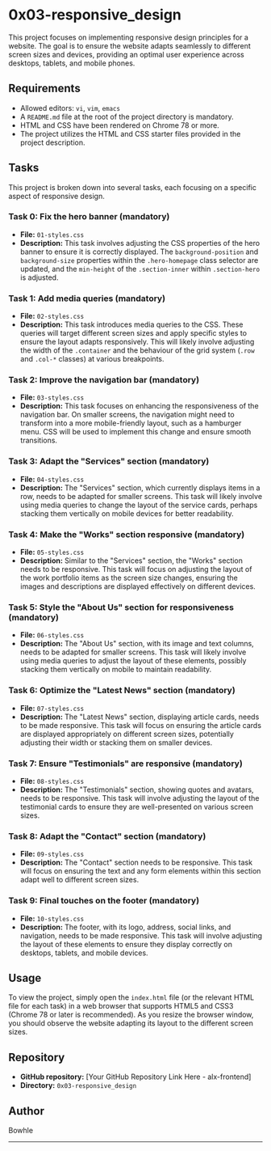 # 0x03-responsive_design

This project focuses on implementing responsive design principles for a website. The goal is to ensure the website adapts seamlessly to different screen sizes and devices, providing an optimal user experience across desktops, tablets, and mobile phones.

## Requirements

* Allowed editors: `vi`, `vim`, `emacs`
* A `README.md` file at the root of the project directory is mandatory.
* HTML and CSS have been rendered on Chrome 78 or more.
* The project utilizes the HTML and CSS starter files provided in the project description.

## Tasks

This project is broken down into several tasks, each focusing on a specific aspect of responsive design.

### Task 0: Fix the hero banner (mandatory)

* **File:** `01-styles.css`
* **Description:** This task involves adjusting the CSS properties of the hero banner to ensure it is correctly displayed. The `background-position` and `background-size` properties within the `.hero-homepage` class selector are updated, and the `min-height` of the `.section-inner` within `.section-hero` is adjusted.

### Task 1: Add media queries (mandatory)

* **File:** `02-styles.css`
* **Description:** This task introduces media queries to the CSS. These queries will target different screen sizes and apply specific styles to ensure the layout adapts responsively. This will likely involve adjusting the width of the `.container` and the behaviour of the grid system (`.row` and `.col-*` classes) at various breakpoints.

### Task 2: Improve the navigation bar (mandatory)

* **File:** `03-styles.css`
* **Description:** This task focuses on enhancing the responsiveness of the navigation bar. On smaller screens, the navigation might need to transform into a more mobile-friendly layout, such as a hamburger menu. CSS will be used to implement this change and ensure smooth transitions.

### Task 3: Adapt the "Services" section (mandatory)

* **File:** `04-styles.css`
* **Description:** The "Services" section, which currently displays items in a row, needs to be adapted for smaller screens. This task will likely involve using media queries to change the layout of the service cards, perhaps stacking them vertically on mobile devices for better readability.

### Task 4: Make the "Works" section responsive (mandatory)

* **File:** `05-styles.css`
* **Description:** Similar to the "Services" section, the "Works" section needs to be responsive. This task will focus on adjusting the layout of the work portfolio items as the screen size changes, ensuring the images and descriptions are displayed effectively on different devices.

### Task 5: Style the "About Us" section for responsiveness (mandatory)

* **File:** `06-styles.css`
* **Description:** The "About Us" section, with its image and text columns, needs to be adapted for smaller screens. This task will likely involve using media queries to adjust the layout of these elements, possibly stacking them vertically on mobile to maintain readability.

### Task 6: Optimize the "Latest News" section (mandatory)

* **File:** `07-styles.css`
* **Description:** The "Latest News" section, displaying article cards, needs to be made responsive. This task will focus on ensuring the article cards are displayed appropriately on different screen sizes, potentially adjusting their width or stacking them on smaller devices.

### Task 7: Ensure "Testimonials" are responsive (mandatory)

* **File:** `08-styles.css`
* **Description:** The "Testimonials" section, showing quotes and avatars, needs to be responsive. This task will involve adjusting the layout of the testimonial cards to ensure they are well-presented on various screen sizes.

### Task 8: Adapt the "Contact" section (mandatory)

* **File:** `09-styles.css`
* **Description:** The "Contact" section needs to be responsive. This task will focus on ensuring the text and any form elements within this section adapt well to different screen sizes.

### Task 9: Final touches on the footer (mandatory)

* **File:** `10-styles.css`
* **Description:** The footer, with its logo, address, social links, and navigation, needs to be made responsive. This task will involve adjusting the layout of these elements to ensure they display correctly on desktops, tablets, and mobile devices.

## Usage

To view the project, simply open the `index.html` file (or the relevant HTML file for each task) in a web browser that supports HTML5 and CSS3 (Chrome 78 or later is recommended). As you resize the browser window, you should observe the website adapting its layout to the different screen sizes.

## Repository

* **GitHub repository:** [Your GitHub Repository Link Here - alx-frontend]
* **Directory:** `0x03-responsive_design`

## Author

Bowhle

---